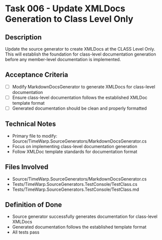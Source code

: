# Task 006 - Update XMLDocs Generation to Class Level Only

## Description
Update the source generator to create XMLDocs at the CLASS Level Only. This will establish the foundation for class-level documentation generation before any member-level documentation is implemented.

## Acceptance Criteria
- [ ] Modify MarkdownDocsGenerator to generate XMLDocs for class-level documentation
- [ ] Ensure class-level documentation follows the established XMLDoc template format
- [ ] Generated documentation should be clean and properly formatted

## Technical Notes
- Primary file to modify: Source/TimeWarp.SourceGenerators/MarkdownDocsGenerator.cs
- Focus on implementing class-level documentation generation
- Follow XMLDoc template standards for documentation format

## Files Involved
- Source/TimeWarp.SourceGenerators/MarkdownDocsGenerator.cs
- Tests/TimeWarp.SourceGenerators.TestConsole/TestClass.cs
- Tests/TimeWarp.SourceGenerators.TestConsole/TestClass.md

## Definition of Done
- Source generator successfully generates documentation for class-level XMLDocs
- Generated documentation follows the established template format
- All tests pass
